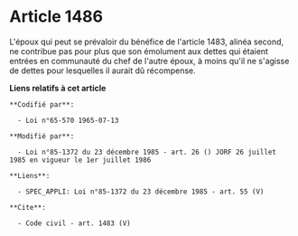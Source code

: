 # Article 1486

L'époux qui peut se prévaloir du bénéfice de l'article 1483, alinéa second, ne contribue pas pour plus que son émolument aux
dettes qui étaient entrées en communauté du chef de l'autre époux, à moins qu'il ne s'agisse de dettes pour lesquelles il
aurait dû récompense.

**Liens relatifs à cet article**

	**Codifié par**:

	  - Loi n°65-570 1965-07-13

	**Modifié par**:

	  - Loi n°85-1372 du 23 décembre 1985 - art. 26 () JORF 26 juillet 1985 en vigueur le 1er juillet 1986

	**Liens**:

	  - SPEC_APPLI: Loi n°85-1372 du 23 décembre 1985 - art. 55 (V)

	**Cite**:

	  - Code civil - art. 1483 (V)
